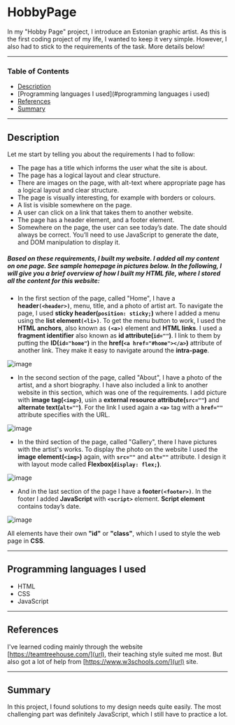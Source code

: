 # HobbyPage

In my "Hobby Page" project, I introduce an Estonian graphic artist. As this is the first coding project of my life, I wanted to keep it very simple. However, I also had to stick to the requirements of the task. More details below!

___

### Table of Contents

- [Description](#description)
- [Programming languages I used](#programming languages i used)
- [References](#references)
- [Summary](#summary)


---

## Description

Let me start by telling you about the requirements I had to follow:

* The page has a title which informs the user what the site is about.
* The page has a logical layout and clear structure.
* There are images on the page, with alt-text where appropriate page has a logical layout and clear structure.
* The page is visually interesting, for example with borders or colours.
* A list is visible somewhere on the page.
* A user can click on a link that takes them to another website.
* The page has a header element, and a footer element.
* Somewhere on the page, the user can see today’s date. The date should always be correct. You’ll need to use JavaScript to generate the date, and DOM manipulation to display it.

##### Based on these requirements, I built my website. I added all my content on one page. See sample homepage in pictures below. In the following, I will give you a brief overview of how I built my **HTML** file, where I stored all the content for this website:

- In the first section of the page, called "Home", I have a **header`(<header>)`**, menu, title, and a photo of artist art. To navigate the page, I used **sticky header(`position: sticky;`)** where I added a menu using the **list element`(<li>)`**. To get the menu button to work, I used the **HTML anchors**, also known as **`(<a>)`** element and **HTML links**. I used a **fragment identifier** also known as **id attribute(`id=""`)**. I link to them by putting the **ID(`id="home"`)** in the **href(`<a href="#home"></a>`)** attribute of another link. They make it easy to navigate around the **intra-page**.

![image](https://user-images.githubusercontent.com/117119598/222925017-92e005e6-e020-4565-8363-e36336c28df6.png)


- In the second section of the page,  called "About", I have a photo of the artist, and a short biography. I have also included a link to another website in this section, which was one of the requirements. I add picture with **image tag(`<img>`)**, usin a **external resource attribute(`src=""`)** and **alternate text(`alt=""`)**. For the link I used again a **`<a>`** tag with a **`href=""`** attribute specifies with the URL.

![image](https://user-images.githubusercontent.com/117119598/222925253-dff33459-4a9d-4174-b0a6-0343b1803478.png)


- In the third section of the page,  called "Gallery", there I have pictures with the artist's works. To display the photo on the website I used the **image element(`<img>`)** again, with **`src=""`** and **`alt=""`** attribute. I design it with layout mode called **Flexbox(`display: flex;`)**.

![image](https://user-images.githubusercontent.com/117119598/222925266-eda90ca7-a684-4bb7-ad42-e3c0730a2e6a.png)


- And in the last section of the page I have a **footer`(<footer>)`**. In the footer I added **JavaScript** with **`<script>`** element. **Script element** contains today’s date.

![image](https://user-images.githubusercontent.com/117119598/222925300-2d7ffcbc-0c0d-4c4a-8d65-abe48e53b245.png)



All elements have their own **"id"** or **"class"**, which I used to style the web page in **CSS**.


---

## Programming languages I used

- HTML
- CSS
- JavaScript


---

## References

I've learned coding mainly through the website [https://teamtreehouse.com/](url), their teaching style suited me most. But also got a lot of help from [https://www.w3schools.com/](url) site.


---

## Summary

In this project, I found solutions to my design needs quite easily. The most challenging part was definitely JavaScript, which I still have to practice a lot.




